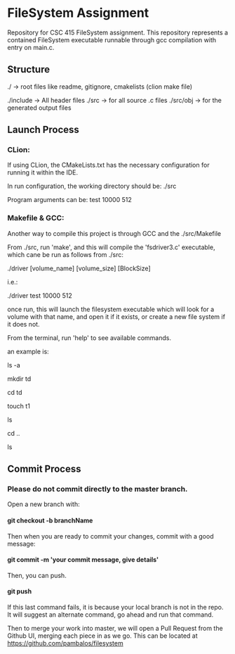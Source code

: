 # FileSystem Assignment
Repository for CSC 415 FileSystem assignment. This repository represents a contained FileSystem executable runnable through gcc compilation with entry on main.c. 

## Structure
./ -> root files like readme, gitignore, cmakelists (clion make file)

./include -> All header files
./src -> for all source .c files
./src/obj -> for the generated output files

## Launch Process
### CLion:
If using CLion, the CMakeLists.txt has the necessary configuration for running it within the IDE. 

In run configuration, the working directory should be: ./src

Program arguments can be: test 10000 512

### Makefile & GCC:
Another way to compile this project is through GCC and the ./src/Makefile

From ./src, run 'make', and this will compile the 'fsdriver3.c' executable, which cane be run as follows from ./src:

./driver [volume_name] [volume_size] [BlockSize] 

i.e.: 

./driver test 10000 512

once run, this will launch the filesystem executable which will look for a volume with that name, and open it if it exists, or create a new file system if it does not. 

From the terminal, run 'help' to see available commands.

an example is:

ls -a

mkdir td

cd td

touch t1

ls 

cd ..

ls

## Commit Process

### Please do not commit directly to the master branch.

Open a new branch with:

#### git checkout -b branchName

Then when you are ready to commit your changes, commit with a good message:

#### git commit -m 'your commit message, give details'

Then, you can push.

#### git push

If this last command fails, it is because your local branch is not in the repo. It will suggest an alternate command, go ahead and run that command.

Then to merge your work into master, we will open a Pull Request from the Github UI, merging each piece in as we go.
This can be located at https://github.com/pambalos/filesystem
